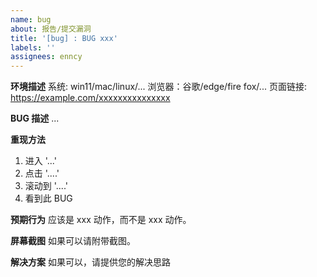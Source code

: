 ```yaml
---
name: bug
about: 报告/提交漏洞
title: '[bug] : BUG xxx'
labels: ''
assignees: enncy
---
```


**环境描述**
系统: win11/mac/linux/...
浏览器：谷歌/edge/fire fox/...
页面链接: https://example.com/xxxxxxxxxxxxxxx

**BUG 描述**
...

**重现方法**

1.  进入 '...'
2.  点击 '....'
3.  滚动到 '....'
4.  看到此 BUG

**预期行为**
应该是 xxx 动作，而不是 xxx 动作。

**屏幕截图**
如果可以请附带截图。

**解决方案**
如果可以，请提供您的解决思路
